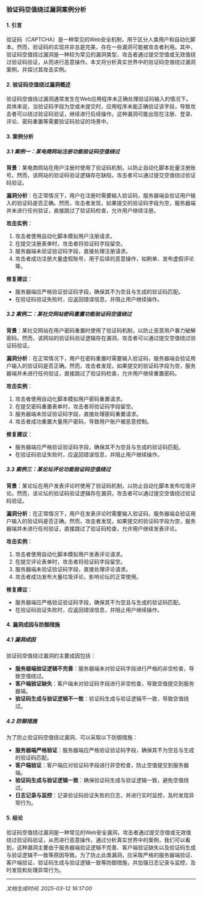 ### 验证码空值绕过漏洞案例分析

#### 1. 引言

验证码（CAPTCHA）是一种常见的Web安全机制，用于区分人类用户和自动化脚本。然而，验证码的实现并非总是完美，存在一些漏洞可能被攻击者利用。其中，验证码空值绕过漏洞是一种较为常见的漏洞类型，攻击者通过提交空值或无效值绕过验证码验证，从而进行恶意操作。本文将分析真实世界中的验证码空值绕过漏洞案例，并探讨其攻击实例。

#### 2. 验证码空值绕过漏洞概述

验证码空值绕过漏洞通常发生在Web应用程序未正确处理验证码输入的情况下。具体来说，当验证码字段为空或未提交时，应用程序未能正确验证该字段，导致攻击者可以绕过验证码验证，继续进行后续操作。这种漏洞可能出现在注册、登录、评论、密码重置等需要验证码验证的场景中。

#### 3. 案例分析

##### 3.1 案例一：某电商网站注册功能验证码空值绕过

**背景**：某电商网站在用户注册时使用了验证码机制，以防止自动化脚本批量注册账号。然而，该网站的验证码验证逻辑存在缺陷，攻击者可以通过提交空值绕过验证码验证。

**漏洞分析**：在正常情况下，用户在注册时需要输入验证码，服务器端会验证用户输入的验证码是否正确。然而，攻击者发现，如果提交的验证码字段为空，服务器端并未进行任何验证，直接跳过了验证码检查，允许用户继续注册。

**攻击实例**：
1. 攻击者使用自动化脚本模拟用户注册请求。
2. 在提交注册表单时，攻击者将验证码字段留空。
3. 服务器端未验证验证码字段，直接处理注册请求。
4. 攻击者成功注册大量虚假账号，用于后续的恶意操作，如刷单、发布虚假评论等。

**修复建议**：
- 服务器端应严格验证验证码字段，确保其不为空且与生成的验证码匹配。
- 在验证码验证失败时，应返回错误信息，并阻止用户继续操作。

##### 3.2 案例二：某社交网站密码重置功能验证码空值绕过

**背景**：某社交网站在用户密码重置时使用了验证码机制，以防止恶意用户暴力破解密码。然而，该网站的验证码验证逻辑存在漏洞，攻击者可以通过提交空值绕过验证码验证。

**漏洞分析**：在正常情况下，用户在密码重置时需要输入验证码，服务器端会验证用户输入的验证码是否正确。然而，攻击者发现，如果提交的验证码字段为空，服务器端并未进行任何验证，直接跳过了验证码检查，允许用户继续重置密码。

**攻击实例**：
1. 攻击者使用自动化脚本模拟用户密码重置请求。
2. 在提交密码重置表单时，攻击者将验证码字段留空。
3. 服务器端未验证验证码字段，直接处理密码重置请求。
4. 攻击者成功重置大量用户密码，导致用户账户被恶意控制。

**修复建议**：
- 服务器端应严格验证验证码字段，确保其不为空且与生成的验证码匹配。
- 在验证码验证失败时，应返回错误信息，并阻止用户继续操作。

##### 3.3 案例三：某论坛评论功能验证码空值绕过

**背景**：某论坛在用户发表评论时使用了验证码机制，以防止自动化脚本发布垃圾评论。然而，该论坛的验证码验证逻辑存在漏洞，攻击者可以通过提交空值绕过验证码验证。

**漏洞分析**：在正常情况下，用户在发表评论时需要输入验证码，服务器端会验证用户输入的验证码是否正确。然而，攻击者发现，如果提交的验证码字段为空，服务器端并未进行任何验证，直接跳过了验证码检查，允许用户继续发表评论。

**攻击实例**：
1. 攻击者使用自动化脚本模拟用户发表评论请求。
2. 在提交评论表单时，攻击者将验证码字段留空。
3. 服务器端未验证验证码字段，直接处理评论请求。
4. 攻击者成功发布大量垃圾评论，影响论坛的正常使用。

**修复建议**：
- 服务器端应严格验证验证码字段，确保其不为空且与生成的验证码匹配。
- 在验证码验证失败时，应返回错误信息，并阻止用户继续操作。

#### 4. 漏洞成因与防御措施

##### 4.1 漏洞成因

验证码空值绕过漏洞的主要成因包括：
- **服务器端验证逻辑不完善**：服务器端未对验证码字段进行严格的非空检查，导致空值绕过。
- **客户端验证缺失**：客户端未对验证码字段进行非空检查，导致空值提交到服务器端。
- **验证码生成与验证逻辑不一致**：验证码生成与验证逻辑不一致，导致空值绕过。

##### 4.2 防御措施

为了防止验证码空值绕过漏洞，可以采取以下防御措施：
- **服务器端严格验证**：服务器端应严格验证验证码字段，确保其不为空且与生成的验证码匹配。
- **客户端验证**：客户端应对验证码字段进行非空检查，防止空值提交到服务器端。
- **验证码生成与验证逻辑一致**：确保验证码生成与验证逻辑一致，避免空值绕过。
- **日志记录与监控**：记录验证码验证失败的日志，并进行实时监控，及时发现异常行为。

#### 5. 结论

验证码空值绕过漏洞是一种常见的Web安全漏洞，攻击者通过提交空值或无效值绕过验证码验证，从而进行恶意操作。通过分析真实世界中的案例，我们可以看到，这种漏洞主要由于服务器端验证逻辑不完善、客户端验证缺失以及验证码生成与验证逻辑不一致等原因导致。为了防止此类漏洞，应采取严格的服务器端验证、客户端验证、验证码生成与验证逻辑一致等防御措施，并加强日志记录与监控，及时发现和处理异常行为。

---

*文档生成时间: 2025-03-12 16:17:00*



















